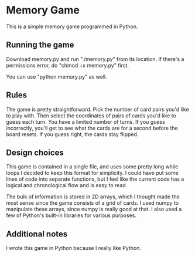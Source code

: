 # Memory Game

This is a simple memory game programmed in Python.

## Running the game

Download memory.py and run "./memory.py" from its location.
If there's a permissions error, do "chmod +x memory.py" first.

You can use "python memory.py" as well.

## Rules

The game is pretty straightforward. Pick the number of card pairs you'd like to play with.
Then select the coordinates of pairs of cards you'd like to guess each turn. 
You have a limited number of turns. If you guess incorrectly, you'll get to see what the cards are for a second
before the board resets. If you guess right, the cards stay flipped.

## Design choices

This game is contained in a single file, and uses some pretty long while loops
I decided to keep this format for simplicity. 
I could have put some lines of code into separate functions, 
but I feel like the current code has a logical and chronological flow and is easy to read.

The bulk of information is stored in 2D arrays, which I thought made the most sense
since the game consists of a grid of cards. 
I used numpy to manipulate these arrays, since numpy is really good at that.
I also used a few of Python's built-in libraries for various purposes.

## Additional notes

I wrote this game in Python because I really like Python.

